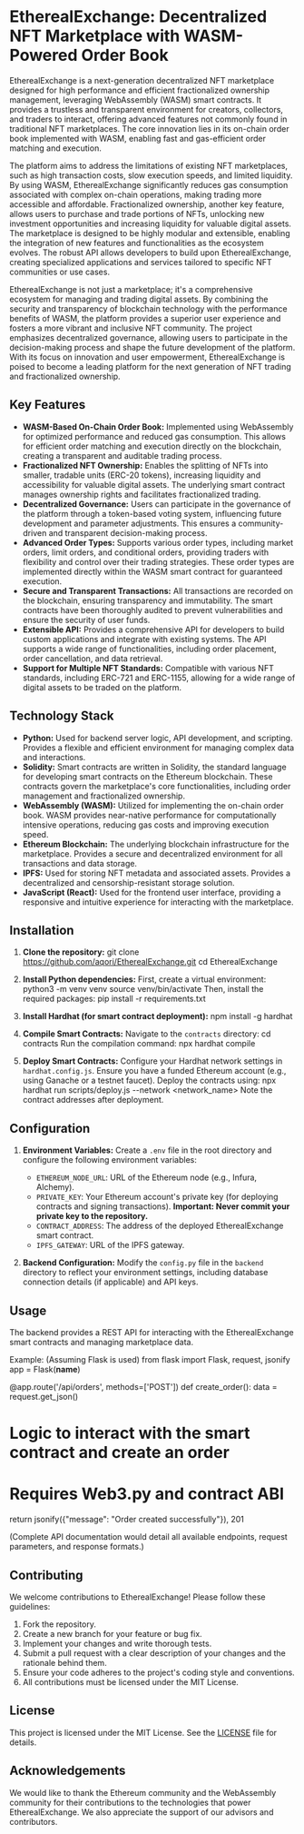 # EtherealExchange: Decentralized NFT Marketplace with WASM-Powered Order Book

EtherealExchange is a next-generation decentralized NFT marketplace designed for high performance and efficient fractionalized ownership management, leveraging WebAssembly (WASM) smart contracts. It provides a trustless and transparent environment for creators, collectors, and traders to interact, offering advanced features not commonly found in traditional NFT marketplaces. The core innovation lies in its on-chain order book implemented with WASM, enabling fast and gas-efficient order matching and execution.

The platform aims to address the limitations of existing NFT marketplaces, such as high transaction costs, slow execution speeds, and limited liquidity. By using WASM, EtherealExchange significantly reduces gas consumption associated with complex on-chain operations, making trading more accessible and affordable. Fractionalized ownership, another key feature, allows users to purchase and trade portions of NFTs, unlocking new investment opportunities and increasing liquidity for valuable digital assets. The marketplace is designed to be highly modular and extensible, enabling the integration of new features and functionalities as the ecosystem evolves. The robust API allows developers to build upon EtherealExchange, creating specialized applications and services tailored to specific NFT communities or use cases.

EtherealExchange is not just a marketplace; it's a comprehensive ecosystem for managing and trading digital assets. By combining the security and transparency of blockchain technology with the performance benefits of WASM, the platform provides a superior user experience and fosters a more vibrant and inclusive NFT community. The project emphasizes decentralized governance, allowing users to participate in the decision-making process and shape the future development of the platform. With its focus on innovation and user empowerment, EtherealExchange is poised to become a leading platform for the next generation of NFT trading and fractionalized ownership.

## Key Features

*   **WASM-Based On-Chain Order Book:** Implemented using WebAssembly for optimized performance and reduced gas consumption. This allows for efficient order matching and execution directly on the blockchain, creating a transparent and auditable trading process.
*   **Fractionalized NFT Ownership:** Enables the splitting of NFTs into smaller, tradable units (ERC-20 tokens), increasing liquidity and accessibility for valuable digital assets. The underlying smart contract manages ownership rights and facilitates fractionalized trading.
*   **Decentralized Governance:** Users can participate in the governance of the platform through a token-based voting system, influencing future development and parameter adjustments. This ensures a community-driven and transparent decision-making process.
*   **Advanced Order Types:** Supports various order types, including market orders, limit orders, and conditional orders, providing traders with flexibility and control over their trading strategies. These order types are implemented directly within the WASM smart contract for guaranteed execution.
*   **Secure and Transparent Transactions:** All transactions are recorded on the blockchain, ensuring transparency and immutability. The smart contracts have been thoroughly audited to prevent vulnerabilities and ensure the security of user funds.
*   **Extensible API:** Provides a comprehensive API for developers to build custom applications and integrate with existing systems. The API supports a wide range of functionalities, including order placement, order cancellation, and data retrieval.
*   **Support for Multiple NFT Standards:** Compatible with various NFT standards, including ERC-721 and ERC-1155, allowing for a wide range of digital assets to be traded on the platform.

## Technology Stack

*   **Python:** Used for backend server logic, API development, and scripting. Provides a flexible and efficient environment for managing complex data and interactions.
*   **Solidity:** Smart contracts are written in Solidity, the standard language for developing smart contracts on the Ethereum blockchain. These contracts govern the marketplace's core functionalities, including order management and fractionalized ownership.
*   **WebAssembly (WASM):** Utilized for implementing the on-chain order book. WASM provides near-native performance for computationally intensive operations, reducing gas costs and improving execution speed.
*   **Ethereum Blockchain:** The underlying blockchain infrastructure for the marketplace. Provides a secure and decentralized environment for all transactions and data storage.
*   **IPFS:** Used for storing NFT metadata and associated assets. Provides a decentralized and censorship-resistant storage solution.
*   **JavaScript (React):** Used for the frontend user interface, providing a responsive and intuitive experience for interacting with the marketplace.

## Installation

1.  **Clone the repository:**
    git clone https://github.com/aqori/EtherealExchange.git
    cd EtherealExchange

2.  **Install Python dependencies:**
    First, create a virtual environment:
    python3 -m venv venv
    source venv/bin/activate
    Then, install the required packages:
    pip install -r requirements.txt

3.  **Install Hardhat (for smart contract deployment):**
    npm install -g hardhat

4.  **Compile Smart Contracts:**
    Navigate to the `contracts` directory:
    cd contracts
    Run the compilation command:
    npx hardhat compile

5.  **Deploy Smart Contracts:**
    Configure your Hardhat network settings in `hardhat.config.js`. Ensure you have a funded Ethereum account (e.g., using Ganache or a testnet faucet).
    Deploy the contracts using:
    npx hardhat run scripts/deploy.js --network <network_name>
    Note the contract addresses after deployment.

## Configuration

1.  **Environment Variables:**
    Create a `.env` file in the root directory and configure the following environment variables:
    *   `ETHEREUM_NODE_URL`: URL of the Ethereum node (e.g., Infura, Alchemy).
    *   `PRIVATE_KEY`: Your Ethereum account's private key (for deploying contracts and signing transactions). **Important: Never commit your private key to the repository.**
    *   `CONTRACT_ADDRESS`: The address of the deployed EtherealExchange smart contract.
    *   `IPFS_GATEWAY`: URL of the IPFS gateway.

2.  **Backend Configuration:**
    Modify the `config.py` file in the `backend` directory to reflect your environment settings, including database connection details (if applicable) and API keys.

## Usage

The backend provides a REST API for interacting with the EtherealExchange smart contracts and managing marketplace data.

Example:
(Assuming Flask is used)
from flask import Flask, request, jsonify
app = Flask(__name__)

@app.route('/api/orders', methods=['POST'])
def create_order():
   data = request.get_json()
   # Logic to interact with the smart contract and create an order
   # Requires Web3.py and contract ABI
   return jsonify({"message": "Order created successfully"}), 201

(Complete API documentation would detail all available endpoints, request parameters, and response formats.)

## Contributing

We welcome contributions to EtherealExchange! Please follow these guidelines:

1.  Fork the repository.
2.  Create a new branch for your feature or bug fix.
3.  Implement your changes and write thorough tests.
4.  Submit a pull request with a clear description of your changes and the rationale behind them.
5.  Ensure your code adheres to the project's coding style and conventions.
6.  All contributions must be licensed under the MIT License.

## License

This project is licensed under the MIT License. See the [LICENSE](https://github.com/aqori/EtherealExchange/blob/main/LICENSE) file for details.

## Acknowledgements

We would like to thank the Ethereum community and the WebAssembly community for their contributions to the technologies that power EtherealExchange. We also appreciate the support of our advisors and contributors.